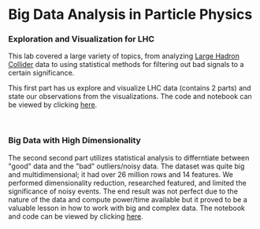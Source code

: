 # Big Data Analysis in Particle Physics

### Exploration and Visualization for LHC
This lab covered a large variety of topics, from analyzing [Large Hadron Collider](https://en.wikipedia.org/wiki/Large_Hadron_Collider) data to using statistical methods for filtering out bad signals to a certain significance.
<br>

This first part has us explore and visualize LHC data (contains 2 parts) and state our observations from the visualizations. The code and notebook can be viewed by clicking [here](https://nbviewer.jupyter.org/github/pratsingh/Big-Data-Particle-Physics/blob/master/notebooks/Lab5.ipynb).

<br>

### Big Data with High Dimensionality
The second second part utilizes statistical analysis to differntiate between "good" data and the "bad" outliers/noisy data. The dataset was quite big and multidimensional; it had over 26 million rows and 14 features. We performed dimensionality reduction, researched featured, and limited the significance of noisy events. The end result was not perfect due to the nature of the data and compute power/time available but it proved to be a valuable lesson in how to work with big and complex data. The notebook and code can be viewed by clicking [here](https://nbviewer.jupyter.org/github/pratsingh/Big-Data-Particle-Physics/blob/master/notebooks/Lab8.ipynb).

